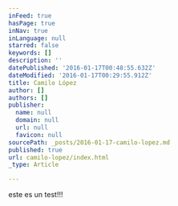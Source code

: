 ```yaml
---
inFeed: true
hasPage: true
inNav: true
inLanguage: null
starred: false
keywords: []
description: ''
datePublished: '2016-01-17T00:48:55.632Z'
dateModified: '2016-01-17T00:29:55.912Z'
title: Camilo López
author: []
authors: []
publisher:
  name: null
  domain: null
  url: null
  favicon: null
sourcePath: _posts/2016-01-17-camilo-lopez.md
published: true
url: camilo-lopez/index.html
_type: Article

---
```

este es un test!!!